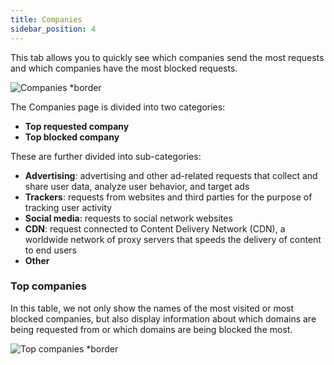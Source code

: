 ```yaml
---
title: Companies
sidebar_position: 4
---
```


This tab allows you to quickly see which companies send the most requests and which companies have the most blocked requests.

![Companies \*border](https://cdn.adtidy.org/content/kb/dns/private/new_dns/statistics/companies.png)

The Companies page is divided into two categories:

- **Top requested company**
- **Top blocked company**

These are further divided into sub-categories:

- **Advertising**: advertising and other ad-related requests that collect and share user data, analyze user behavior, and target ads
- **Trackers**: requests from websites and third parties for the purpose of tracking user activity
- **Social media**: requests to social network websites
- **CDN**: request connected to Content Delivery Network (CDN), a worldwide network of proxy servers that speeds the delivery of content to end users
- **Other**

### Top companies

In this table, we not only show the names of the most visited or most blocked companies, but also display information about which domains are being requested from or which domains are being blocked the most.

![Top companies \*border](https://cdn.adtidy.org/content/kb/dns/private/new_dns/statistics/top_companies_breakdown.png)
